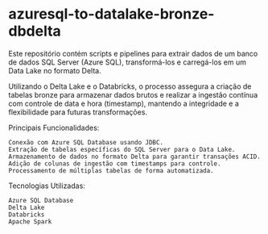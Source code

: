 # azuresql-to-datalake-bronze-dbdelta
Este repositório contém scripts e pipelines para extrair dados de um banco de dados SQL Server (Azure SQL), transformá-los e carregá-los em um Data Lake no formato Delta.

Utilizando o Delta Lake e o Databricks, o processo assegura a criação de tabelas bronze para armazenar dados brutos e realizar a ingestão contínua com controle de data e hora (timestamp), mantendo a integridade e a flexibilidade para futuras transformações.

Principais Funcionalidades:

    Conexão com Azure SQL Database usando JDBC.
    Extração de tabelas específicas do SQL Server para o Data Lake.
    Armazenamento de dados no formato Delta para garantir transações ACID.
    Adição de colunas de ingestão com timestamps para controle.
    Processamento de múltiplas tabelas de forma automatizada.

Tecnologias Utilizadas:

    Azure SQL Database
    Delta Lake
    Databricks
    Apache Spark
